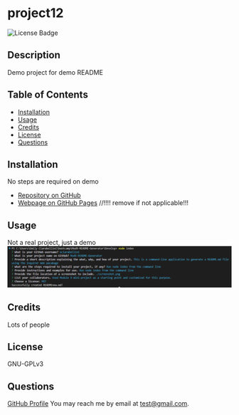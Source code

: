 # project12

![License Badge](https://badgen.net/static/license/GNU-GPLv3/blue)

## Description
Demo project for demo README

## Table of Contents
- [Installation](#installation)
- [Usage](#usage)
- [Credits](#credits)
- [License](#license)
- [Questions](#questions)


## Installation
No steps are required on demo
- [Repository on GitHub](https://github.com/testUser/project12)
- [Webpage on GitHub Pages](https://testUser.github.io/project12) //!!!! remove if not applicable!!!

## Usage
Not a real project, just a demo
![screenshot](screenshot.png)

## Credits
Lots of people

## License
GNU-GPLv3

## Questions
[GitHub Profile](https://github.com/testUser)
You may reach me by email at test@gmail.com.

